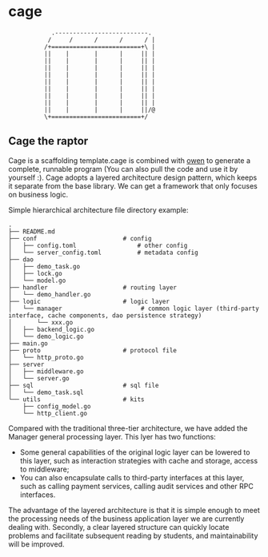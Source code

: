 # cage

```
            .--------------------------.  
           /     /      /      /      / |   
          /+=========================+\ |   
          ||    |       |      |     || |    
          ||    |       |      |     || |    
          ||    |       |      |     || |    
          ||    |       |      |     || |    
          ||    |       |      |     || |
          ||    |       |      |     || |
          ||    |       |      |     || |
          ||    |       |      |     || |
          ||    |       |      |     ||/@
          \+=========================+/ 
```

## Cage the raptor

Cage is a scaffolding template.cage is combined with [owen](https://github.com/EAHITechnology/owen) to generate a complete, runnable program (You can also pull the code and use it by yourself :). Cage adopts a layered architecture design pattern, which keeps it separate from the base library. We can get a framework that only focuses on business logic.

Simple hierarchical architecture file directory example:

```
.
├── README.md
├── conf                        # config
│   ├── config.toml                 # other config
│   └── server_config.toml          # metadata config
├── dao                         
│   ├── demo_task.go
│   ├── lock.go
│   └── model.go
├── handler                     # routing layer
│   └── demo_handler.go
├── logic                       # logic layer
│   └── manager                      # common logic layer (third-party interface, cache components, dao persistence strategy)
│       └── xxx.go
│   ├── backend_logic.go           
│   └── demo_logic.go
├── main.go
├── proto                       # protocol file
│   └── http_proto.go
├── server                     
│   ├── middleware.go
│   └── server.go
├── sql                         # sql file
│   └── demo_task.sql
└── utils                       # kits
    ├── config_model.go
    └── http_client.go

```

Compared with the traditional three-tier architecture, we have added the Manager general processing layer.
This lyer has two functions:
- Some general capabilities of the original logic layer can be lowered to this layer, such as interaction strategies with cache and storage, access to middleware;
- You can also encapsulate calls to third-party interfaces at this layer, such as calling payment services, calling audit services and other RPC interfaces.

The advantage of the layered architecture is that it is simple enough to meet the processing needs of the business application layer we are currently dealing with. Secondly, a clear layered structure can quickly locate problems and facilitate subsequent reading by students, and maintainability will be improved.